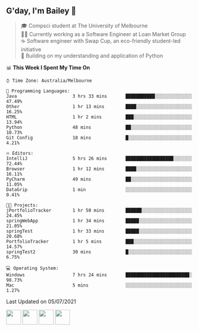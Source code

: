 ## G'day, I'm Bailey 👋

> 🎓 Compsci student at The University of Melbourne <br>
> 👨‍💻 Currently working as a Software Engineer at Loan Market Group <br>
> ☕️ Software engineer with Swap Cup, an eco-friendly student-led initiative <br>
> 🌱 Building on my understanding and application of Python

<!--START_SECTION:waka-->
📊 **This Week I Spent My Time On** 

```text
⌚︎ Time Zone: Australia/Melbourne

💬 Programming Languages: 
Java                     3 hrs 33 mins       ███████████░░░░░░░░░░░░░░   47.49% 
Other                    1 hr 13 mins        ████░░░░░░░░░░░░░░░░░░░░░   16.25% 
HTML                     1 hr 2 mins         ███░░░░░░░░░░░░░░░░░░░░░░   13.94% 
Python                   48 mins             ██░░░░░░░░░░░░░░░░░░░░░░░   10.73% 
Git Config               18 mins             █░░░░░░░░░░░░░░░░░░░░░░░░   4.21%

🔥 Editors: 
IntelliJ                 5 hrs 26 mins       ██████████████████░░░░░░░   72.44% 
Browser                  1 hr 12 mins        ████░░░░░░░░░░░░░░░░░░░░░   16.11% 
PyCharm                  49 mins             ██░░░░░░░░░░░░░░░░░░░░░░░   11.05% 
DataGrip                 1 min               ░░░░░░░░░░░░░░░░░░░░░░░░░   0.41%

🐱‍💻 Projects: 
jPortfolioTracker        1 hr 50 mins        ██████░░░░░░░░░░░░░░░░░░░   24.45% 
springWebApp             1 hr 34 mins        █████░░░░░░░░░░░░░░░░░░░░   21.05% 
springTest               1 hr 33 mins        █████░░░░░░░░░░░░░░░░░░░░   20.68% 
PortfolioTracker         1 hr 5 mins         ███░░░░░░░░░░░░░░░░░░░░░░   14.57% 
springTest2              30 mins             █░░░░░░░░░░░░░░░░░░░░░░░░   6.75%

💻 Operating System: 
Windows                  7 hrs 24 mins       ████████████████████████░   98.73% 
Mac                      5 mins              ░░░░░░░░░░░░░░░░░░░░░░░░░   1.27%

```


 Last Updated on 05/07/2021
<!--END_SECTION:waka-->

[<img height="40px" src="https://img.icons8.com/ios-filled/2x/linkedin.png">](https://linkedin.com/in/baileybutler1)
[<img height="40px" src="https://img.icons8.com/ios-filled/2x/github.png">](https://github.com/baely)
[<img height="40px" src="https://img.icons8.com/ios-filled/2x/salesforce.png">](https://trailblazer.me/id/baileybutler)
[<img height="40px" src="https://img.icons8.com/ios-filled/2x/instagram.png">](https://instagram.com/bae1y)
